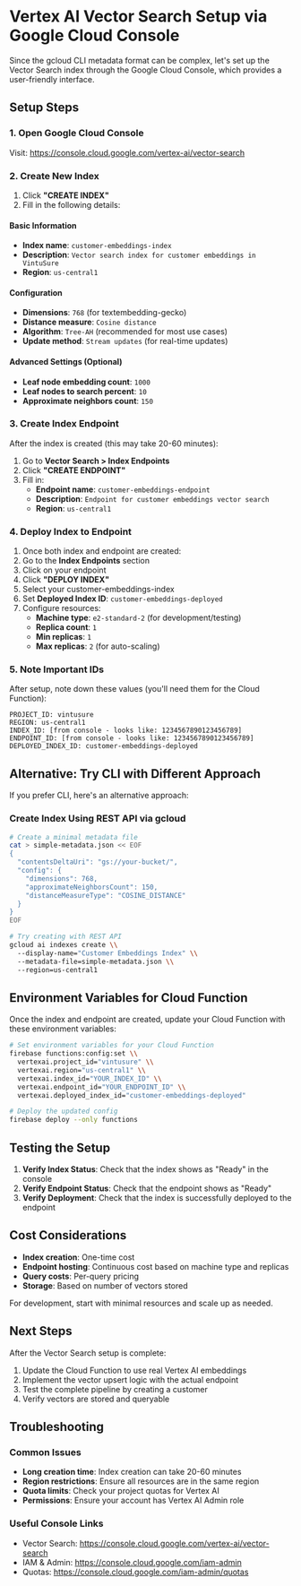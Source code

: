 # Vertex AI Vector Search Setup via Google Cloud Console

Since the gcloud CLI metadata format can be complex, let's set up the Vector Search index through the Google Cloud Console, which provides a user-friendly interface.

## Setup Steps

### 1. Open Google Cloud Console
Visit: https://console.cloud.google.com/vertex-ai/vector-search

### 2. Create New Index
1. Click **"CREATE INDEX"**
2. Fill in the following details:

#### Basic Information
- **Index name**: `customer-embeddings-index`
- **Description**: `Vector search index for customer embeddings in VintuSure`
- **Region**: `us-central1`

#### Configuration
- **Dimensions**: `768` (for textembedding-gecko)
- **Distance measure**: `Cosine distance`
- **Algorithm**: `Tree-AH` (recommended for most use cases)
- **Update method**: `Stream updates` (for real-time updates)

#### Advanced Settings (Optional)
- **Leaf node embedding count**: `1000`
- **Leaf nodes to search percent**: `10`
- **Approximate neighbors count**: `150`

### 3. Create Index Endpoint
After the index is created (this may take 20-60 minutes):

1. Go to **Vector Search > Index Endpoints**
2. Click **"CREATE ENDPOINT"**
3. Fill in:
   - **Endpoint name**: `customer-embeddings-endpoint`
   - **Description**: `Endpoint for customer embeddings vector search`
   - **Region**: `us-central1`

### 4. Deploy Index to Endpoint
1. Once both index and endpoint are created:
2. Go to the **Index Endpoints** section
3. Click on your endpoint
4. Click **"DEPLOY INDEX"**
5. Select your customer-embeddings-index
6. Set **Deployed Index ID**: `customer-embeddings-deployed`
7. Configure resources:
   - **Machine type**: `e2-standard-2` (for development/testing)
   - **Replica count**: `1`
   - **Min replicas**: `1`
   - **Max replicas**: `2` (for auto-scaling)

### 5. Note Important IDs
After setup, note down these values (you'll need them for the Cloud Function):

```
PROJECT_ID: vintusure
REGION: us-central1
INDEX_ID: [from console - looks like: 1234567890123456789]
ENDPOINT_ID: [from console - looks like: 1234567890123456789]
DEPLOYED_INDEX_ID: customer-embeddings-deployed
```

## Alternative: Try CLI with Different Approach

If you prefer CLI, here's an alternative approach:

### Create Index Using REST API via gcloud

```bash
# Create a minimal metadata file
cat > simple-metadata.json << EOF
{
  "contentsDeltaUri": "gs://your-bucket/",
  "config": {
    "dimensions": 768,
    "approximateNeighborsCount": 150,
    "distanceMeasureType": "COSINE_DISTANCE"
  }
}
EOF

# Try creating with REST API
gcloud ai indexes create \\
  --display-name="Customer Embeddings Index" \\
  --metadata-file=simple-metadata.json \\
  --region=us-central1
```

## Environment Variables for Cloud Function

Once the index and endpoint are created, update your Cloud Function with these environment variables:

```bash
# Set environment variables for your Cloud Function
firebase functions:config:set \\
  vertexai.project_id="vintusure" \\
  vertexai.region="us-central1" \\
  vertexai.index_id="YOUR_INDEX_ID" \\
  vertexai.endpoint_id="YOUR_ENDPOINT_ID" \\
  vertexai.deployed_index_id="customer-embeddings-deployed"

# Deploy the updated config
firebase deploy --only functions
```

## Testing the Setup

1. **Verify Index Status**: Check that the index shows as "Ready" in the console
2. **Verify Endpoint Status**: Check that the endpoint shows as "Ready" 
3. **Verify Deployment**: Check that the index is successfully deployed to the endpoint

## Cost Considerations

- **Index creation**: One-time cost
- **Endpoint hosting**: Continuous cost based on machine type and replicas
- **Query costs**: Per-query pricing
- **Storage**: Based on number of vectors stored

For development, start with minimal resources and scale up as needed.

## Next Steps

After the Vector Search setup is complete:

1. Update the Cloud Function to use real Vertex AI embeddings
2. Implement the vector upsert logic with the actual endpoint
3. Test the complete pipeline by creating a customer
4. Verify vectors are stored and queryable

## Troubleshooting

### Common Issues
- **Long creation time**: Index creation can take 20-60 minutes
- **Region restrictions**: Ensure all resources are in the same region
- **Quota limits**: Check your project quotas for Vertex AI
- **Permissions**: Ensure your account has Vertex AI Admin role

### Useful Console Links
- Vector Search: https://console.cloud.google.com/vertex-ai/vector-search
- IAM & Admin: https://console.cloud.google.com/iam-admin
- Quotas: https://console.cloud.google.com/iam-admin/quotas
